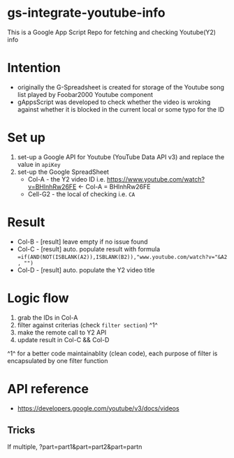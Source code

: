 # gs-integrate-youtube-info
This is a Google App Script Repo for fetching and checking Youtube(Y2) info 

# Intention
* originally the G-Spreadsheet is created for storage of the Youtube song list played by Foobar2000 Youtube component
* gAppsScript was developed to check whether the video is wroking against whether it is blocked in the current local or some typo for the ID
  
# Set up 
1. set-up a Google API for Youtube (YouTube Data API v3) and replace the value in `apiKey`
2. set-up the Google SpreadSheet
    * Col-A - the Y2 video ID i.e. https://www.youtube.com/watch?v=BHlnhRw26FE <- Col-A = BHlnhRw26FE
    * Cell-G2 - the local of checking i.e. `CA`

# Result  
* Col-B - [result] leave empty if no issue found
* Col-C - [result] auto. populate result with formula `=if(AND(NOT(ISBLANK(A2)),ISBLANK(B2)),"www.youtube.com/watch?v="&A2 , "")`
* Col-D - [result] auto. populate the Y2 video title 

# Logic flow 
1. grab the IDs in Col-A
2. filter against criterias (check `filter section`) ^1^
3. make the remote call to Y2 API
4. update result in Col-C && Col-D 

^1^ for a better code maintainablity (clean code), each purpose of filter is encapsulated by one filter function 

# API reference 
* https://developers.google.com/youtube/v3/docs/videos

## Tricks
If multiple, ?part=part1&part=part2&part=partn 
